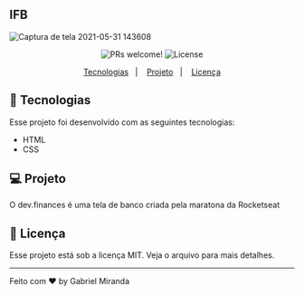 ## IFB

![Captura de tela 2021-05-31 143608](https://user-images.githubusercontent.com/57048555/120226509-b74c4080-c21d-11eb-9efa-06604287d3cd.jpg)


<p align="center">
 <img src="https://img.shields.io/static/v1?label=PRs&message=welcome&color=49AA26&labelColor=000000" alt="PRs welcome!" />

  <img alt="License" src="https://img.shields.io/static/v1?label=license&message=MIT&color=49AA26&labelColor=000000">
</p>

<p align="center">
  <a href="#-tecnologias">Tecnologias</a>&nbsp;&nbsp;&nbsp;|&nbsp;&nbsp;&nbsp;
  <a href="#-projeto">Projeto</a>&nbsp;&nbsp;&nbsp;|&nbsp;&nbsp;&nbsp;
  <a href="#memo-licença">Licença</a>
</p>



## 🚀 Tecnologias
Esse projeto foi desenvolvido com as seguintes tecnologias:

- HTML
- CSS

## 💻 Projeto

O dev.finances é uma tela de banco criada pela maratona da Rocketseat

## :memo: Licença

Esse projeto está sob a licença MIT. Veja o arquivo para mais detalhes.

---

Feito com ♥ by Gabriel Miranda